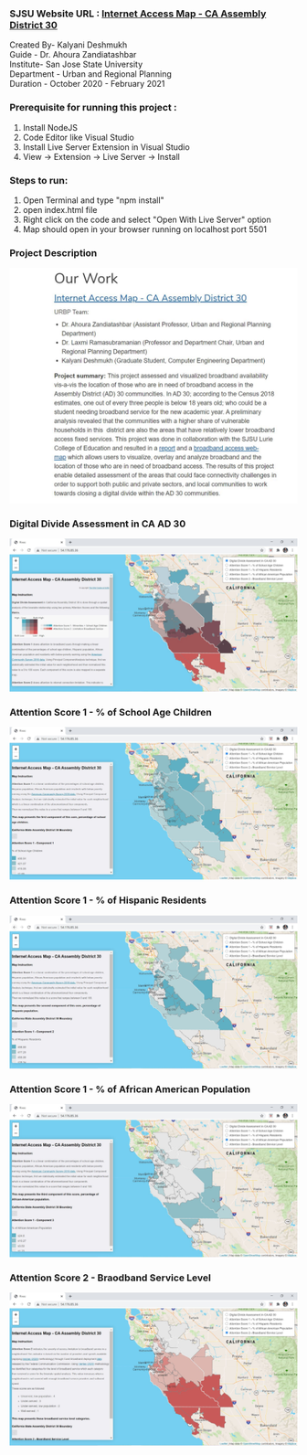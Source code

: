 
### SJSU Website URL : [Internet Access Map - CA Assembly District 30](https://www.sjsu.edu/urbanplanning/research-and-public-engagement/savi.php) <br/>
Created By- Kalyani Deshmukh <br/>
Guide - Dr. Ahoura Zandiatashbar <br/>
Institute- San Jose State University <br/>
Department - Urban and Regional Planning <br/>
Duration - October 2020 - February 2021 <br/>

### Prerequisite for running this project :
1. Install NodeJS 
2. Code Editor like Visual Studio
3. Install Live Server Extension in Visual Studio
4. View -> Extension -> Live Server -> Install

### Steps to run:
1. Open Terminal and type "npm install"
2. open index.html file
3. Right click on the code and select "Open With Live Server" option
4. Map should open in your browser running on localhost port 5501

### Project Description
![alt text](https://github.com/kalyanideshmukh11/RIVAS-leaflet-maps/blob/main/images/ProjectWork.JPG?raw=true)

### Digital Divide Assessment in CA AD 30
![alt text](https://github.com/kalyanideshmukh11/RIVAS-leaflet-maps/blob/main/images/Map1.JPG?raw=true)

### Attention Score 1 - % of School Age Children
![alt text](https://github.com/kalyanideshmukh11/RIVAS-leaflet-maps/blob/main/images/Map2.JPG?raw=true)

### Attention Score 1 - % of Hispanic Residents
![alt text](https://github.com/kalyanideshmukh11/RIVAS-leaflet-maps/blob/main/images/Map3.JPG?raw=true)

### Attention Score 1 - % of African American Population
![alt text](https://github.com/kalyanideshmukh11/RIVAS-leaflet-maps/blob/main/images/Map4.JPG?raw=true)

###  Attention Score 2 - Braodband Service Level
![alt text](https://github.com/kalyanideshmukh11/RIVAS-leaflet-maps/blob/main/images/Map6.JPG?raw=true)
